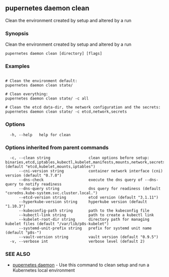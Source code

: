 ## pupernetes daemon clean

Clean the environment created by setup and altered by a run

### Synopsis

Clean the environment created by setup and altered by a run

```
pupernetes daemon clean [directory] [flags]
```

### Examples

```

# Clean the environment default:
pupernetes daemon clean state/

# Clean everything:
pupernetes daemon clean state/ -c all

# Clean the etcd data-dir, the network configuration and the secrets:
pupernetes daemon clean state/ -c etcd,network,secrets

```

### Options

```
  -h, --help   help for clean
```

### Options inherited from parent commands

```
  -c, --clean string                 clean options before setup: binaries,etcd,iptables,kubectl,kubelet,manifests,mounts,network,secrets,systemd,all,none (default "etcd,kubelet,mounts,iptables")
      --cni-version string           container network interface (cni) version (default "0.7.0")
      --dns-check                    execute the dns query of --dns-query to notify readiness
      --dns-query string             dns query for readiness (default "coredns.kube-system.svc.cluster.local.")
      --etcd-version string          etcd version (default "3.1.11")
      --hyperkube-version string     hyperkube version (default "1.10.3")
      --kubeconfig-path string       path to the kubeconfig file
      --kubectl-link string          path to create a kubectl link
      --kubelet-root-dir string      directory path for managing kubelet files (default "/var/lib/p8s-kubelet")
      --systemd-unit-prefix string   prefix for systemd unit name (default "p8s-")
      --vault-version string         vault version (default "0.9.5")
  -v, --verbose int                  verbose level (default 2)
```

### SEE ALSO

* [pupernetes daemon](pupernetes_daemon.md)	 - Use this command to clean setup and run a Kubernetes local environment


